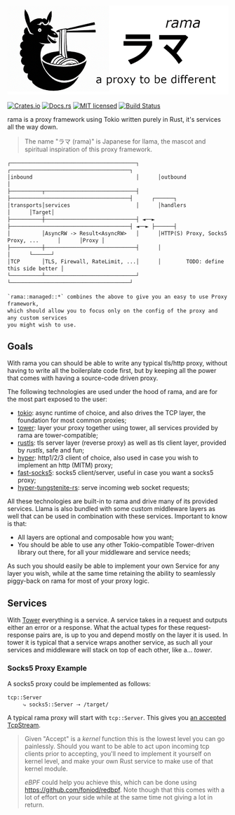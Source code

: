 ![rama banner](../docs/img/banner.png)

[![Crates.io][crates-badge]][crates-url]
[![Docs.rs][docs-badge]][docs-url]
[![MIT licensed][mit-badge]][mit-url]
[![Build Status][actions-badge]][actions-url]

[crates-badge]: https://img.shields.io/crates/v/rama.svg
[crates-url]: https://crates.io/crates/rama
[docs-badge]: https://img.shields.io/docsrs/rama/latest
[docs-url]: https://docs.rs/rama/latest/rama/index.html
[mit-badge]: https://img.shields.io/badge/license-MIT-blue.svg
[mit-url]: https://github.com/plabayo/llama/blob/master/LICENSE
[actions-badge]: https://github.com/plabayo/llama/workflows/CI/badge.svg
[actions-url]: https://github.com/plabayo/llama/actions?query=workflow%3ACI+branch%main

rama is a proxy framework using Tokio written purely in Rust,
it's services all the way down.

> The name "ラマ (rama)" is Japanese for llama, the mascot and spiritual inspiration of this proxy framework.

```
┌────────────────────────────────────────┐      ┌──────────────────────────────────────┐
│inbound                                 │      │outbound                              │
├──────────┬─────────────────────────────┤      ├──────────────────────────────────────┤      ┌──────┐
│transports│services                     │      │handlers                              │      │Target│
├──────────┼─────────────────────────────┤ ◄──► ├──────────────────────────────────────┤ ◄──► ├──────┤
│          │AsyncRW -> Result<AsyncRW>   │      │HTTP(S) Proxy, Socks5 Proxy, ...      │      │Proxy │
├──────────┼─────────────────────────────┤      │                                      │      └──────┘
│TCP       │TLS, Firewall, RateLimit, ...│      │        TODO: define this side better │
└──────────┴─────────────────────────────┘      └──────────────────────────────────────┘

`rama::managed::*` combines the above to give you an easy to use Proxy framework,
which should allow you to focus only on the config of the proxy and any custom services
you might wish to use.
```

## Goals

With rama you can should be able to write any typical tls/http proxy,
without having to write all the boilerplate code first,
but by keeping all the power that comes with having a source-code driven proxy.

The following technologies are used under the hood of rama,
and are for the most part exposed to the user:

- [tokio][tokio]: async runtime of choice, and also drives the TCP layer, the foundation for most common proxies;
- [tower][tower]: layer your proxy together using tower, all services provided by rama are tower-compatible;
- [rustls][rustls]: tls server layer (reverse proxy) as well as tls client layer, provided by _rustls_, safe and fun;
- [hyper][hyper]: http1/2/3 client of choice, also used in case you wish to implement an http (MITM) proxy;
- [fast-socks5][socks5]: socks5 client/server, useful in case you want a socks5 proxy;
- [hyper-tungstenite-rs][ws]: serve incoming web socket requests;

[tokio]: https://tokio.rs
[tower]: https://github.com/tower-rs/tower
[rustls]: https://github.com/rustls/rustls
[hyper]: https://hyper.rs
[socks5]: https://github.com/dizda/fast-socks5
[ws]: https://github.com/de-vri-es/hyper-tungstenite-rs

All these technologies are built-in to rama and drive many of its provided services.
Llama is also bundled with some custom middleware layers as well that can be used in combination with
these services. Important to know is that:

- All layers are optional and composable how you want;
- You should be able to use any other Tokio-compatible Tower-driven library out there, for all your middleware and service needs;

As such you should easily be able to implement your own Service for any layer you wish,
while at the same time retaining the ability to seamlessly piggy-back on rama for most of your proxy logic.

## Services

With [Tower][tower] everything is a service. A service takes in a request and outputs either an error or a response.
What the actual types for these request-response pairs are, is up to you and depend mostly on the layer it is used.
In tower it is typical that a service wraps another service, as such all your services and middleware will stack on top of each other,
like a... _tower_.

### Socks5 Proxy Example

A socks5 proxy could be implemented as follows:

```
tcp::Server
     ⤷ socks5::Server ⭢ /target/
```

A typical rama proxy will start with `tcp::Server`.
This gives you [an accepted TcpStream](https://docs.rs/tokio/latest/tokio/net/struct.TcpStream.html).

> Given "Accept" is a _kernel_ function this is the lowest level you can go painlessly.
> Should you want to be able to act upon incoming tcp clients prior to accepting,
> you'll need to implement it yourself on kernel level, and make your own Rust service
> to make use of that kernel module.
>
> _eBPF_ could help you achieve this, which can be done
> using https://github.com/foniod/redbpf. Note though that this comes
> with a lot of effort on your side while at the same time not giving a lot in return.
